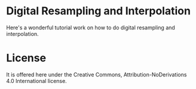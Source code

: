 # Digital Resampling and Interpolation

Here's a wonderful tutorial work on how to do digital resampling and 
interpolation. 

# License

It is offered here under the Creative Commons,
Attribution-NoDerivations 4.0 International license.


